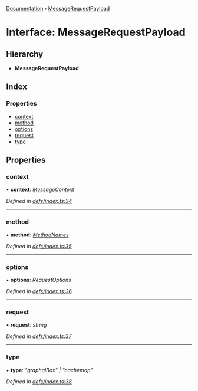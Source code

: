 [Documentation](../README.md) › [MessageRequestPayload](messagerequestpayload.md)

# Interface: MessageRequestPayload

## Hierarchy

* **MessageRequestPayload**

## Index

### Properties

* [context](messagerequestpayload.md#context)
* [method](messagerequestpayload.md#method)
* [options](messagerequestpayload.md#options)
* [request](messagerequestpayload.md#request)
* [type](messagerequestpayload.md#type)

## Properties

###  context

• **context**: *[MessageContext](messagecontext.md)*

*Defined in [defs/index.ts:34](https://github.com/badbatch/graphql-box/blob/2fa13c7a/packages/worker-client/src/defs/index.ts#L34)*

___

###  method

• **method**: *[MethodNames](../README.md#methodnames)*

*Defined in [defs/index.ts:35](https://github.com/badbatch/graphql-box/blob/2fa13c7a/packages/worker-client/src/defs/index.ts#L35)*

___

###  options

• **options**: *RequestOptions*

*Defined in [defs/index.ts:36](https://github.com/badbatch/graphql-box/blob/2fa13c7a/packages/worker-client/src/defs/index.ts#L36)*

___

###  request

• **request**: *string*

*Defined in [defs/index.ts:37](https://github.com/badbatch/graphql-box/blob/2fa13c7a/packages/worker-client/src/defs/index.ts#L37)*

___

###  type

• **type**: *"graphqlBox" | "cachemap"*

*Defined in [defs/index.ts:38](https://github.com/badbatch/graphql-box/blob/2fa13c7a/packages/worker-client/src/defs/index.ts#L38)*
